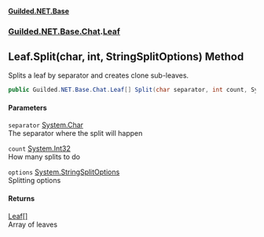 #### [Guilded.NET.Base](Guilded_NET_Base.md 'Guilded.NET.Base')
### [Guilded.NET.Base.Chat](Guilded_NET_Base.md#Guilded_NET_Base_Chat 'Guilded.NET.Base.Chat').[Leaf](Leaf.md 'Guilded.NET.Base.Chat.Leaf')
## Leaf.Split(char, int, StringSplitOptions) Method
Splits a leaf by separator and creates clone sub-leaves.  
```csharp
public Guilded.NET.Base.Chat.Leaf[] Split(char separator, int count, System.StringSplitOptions options=System.StringSplitOptions.None);
```
#### Parameters
<a name='Guilded_NET_Base_Chat_Leaf_Split(char_int_System_StringSplitOptions)_separator'></a>
`separator` [System.Char](https://docs.microsoft.com/en-us/dotnet/api/System.Char 'System.Char')  
The separator where the split will happen
  
<a name='Guilded_NET_Base_Chat_Leaf_Split(char_int_System_StringSplitOptions)_count'></a>
`count` [System.Int32](https://docs.microsoft.com/en-us/dotnet/api/System.Int32 'System.Int32')  
How many splits to do
  
<a name='Guilded_NET_Base_Chat_Leaf_Split(char_int_System_StringSplitOptions)_options'></a>
`options` [System.StringSplitOptions](https://docs.microsoft.com/en-us/dotnet/api/System.StringSplitOptions 'System.StringSplitOptions')  
Splitting options
  
#### Returns
[Leaf](Leaf.md 'Guilded.NET.Base.Chat.Leaf')[[]](https://docs.microsoft.com/en-us/dotnet/api/System.Array 'System.Array')  
Array of leaves
